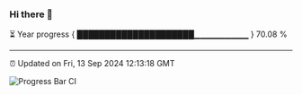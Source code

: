 ### Hi there 👋

⏳ Year progress { █████████████████████▁▁▁▁▁▁▁▁▁ } 70.08 %

---

⏰ Updated on Fri, 13 Sep 2024 12:13:18 GMT

![Progress Bar CI](https://github.com/liununu/liununu/workflows/Progress%20Bar%20CI/badge.svg)
